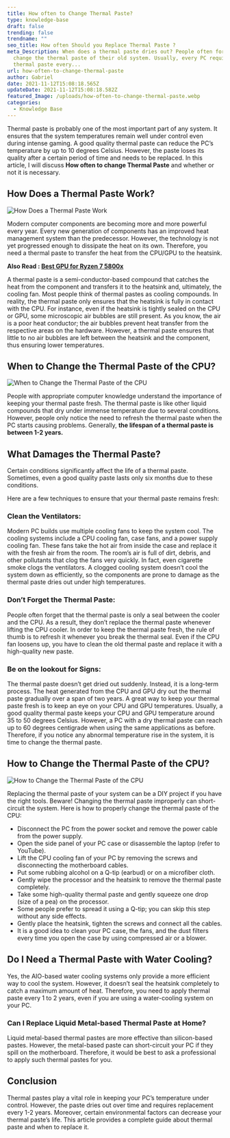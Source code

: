 ```yaml
---
title: How often to Change Thermal Paste?
type: knowledge-base
draft: false
trending: false
trendname: ""
seo_title: How often Should you Replace Thermal Paste ?
meta_Description: When does a thermal paste dries out? People often forget to
  change the thermal paste of their old system. Usually, every PC requires a new
  thermal paste every...
url: how-often-to-change-thermal-paste
author: Gabriel
date: 2021-11-12T15:08:18.565Z
updateDate: 2021-11-12T15:08:18.582Z
featured_Image: /uploads/how-often-to-change-thermal-paste.webp
categories:
  - Knowledge Base
---
```

Thermal paste is probably one of the most important part of any system. It ensures that the system temperatures remain well under control even during intense gaming. A good quality thermal paste can reduce the PC’s temperature by up to 10 degrees Celsius. However, the paste loses its quality after a certain period of time and needs to be replaced. In this article, I will discuss **How often to change Thermal Paste** and whether or not it is necessary.

## How Does a Thermal Paste Work?

![How Does a Thermal Paste Work](/uploads/how-does-a-thermal-paste-work.webp "How Does a Thermal Paste Work")

Modern computer components are becoming more and more powerful every year. Every new generation of components has an improved heat management system than the predecessor. However, the technology is not yet progressed enough to dissipate the heat on its own. Therefore, you need a thermal paste to transfer the heat from the CPU/GPU to the heatsink.

**Also Read : [Best GPU for Ryzen 7 5800x](https://gamingtechies.com/best-gpu-for-ryzen-7-5800x/)**

A thermal paste is a semi-conductor-based compound that catches the heat from the component and transfers it to the heatsink and, ultimately, the cooling fan. Most people think of thermal pastes as cooling compounds. In reality, the thermal paste only ensures that the heatsink is fully in contact with the CPU. For instance, even if the heatsink is tightly sealed on the CPU or GPU, some microscopic air bubbles are still present. As you know, the air is a poor heat conductor; the air bubbles prevent heat transfer from the respective areas on the hardware. However, a thermal paste ensures that little to no air bubbles are left between the heatsink and the component, thus ensuring lower temperatures.

## When to Change the Thermal Paste of the CPU?

![When to Change the Thermal Paste of the CPU](/uploads/when-to-change-the-thermal-paste-of-the-cpu.webp "When to Change the Thermal Paste of the CPU")

People with appropriate computer knowledge understand the importance of keeping your thermal paste fresh. The thermal paste is like other liquid compounds that dry under immense temperature due to several conditions. However, people only notice the need to refresh the thermal paste when the PC starts causing problems. Generally, **the lifespan of a thermal paste is between 1-2 years.**

## **What Damages the Thermal Paste?**

Certain conditions significantly affect the life of a thermal paste. Sometimes, even a good quality paste lasts only six months due to these conditions.

Here are a few techniques to ensure that your thermal paste remains fresh:

### Clean the Ventilators:

Modern PC builds use multiple cooling fans to keep the system cool. The cooling systems include a CPU cooling fan, case fans, and a power supply cooling fan. These fans take the hot air from inside the case and replace it with the fresh air from the room. The room’s air is full of dirt, debris, and other pollutants that clog the fans very quickly. In fact, even cigarette smoke clogs the ventilators. A clogged cooling system doesn’t cool the system down as efficiently, so the components are prone to damage as the thermal paste dries out under high temperatures.

### Don’t Forget the Thermal Paste:

People often forget that the thermal paste is only a seal between the cooler and the CPU. As a result, they don’t replace the thermal paste whenever lifting the CPU cooler. In order to keep the thermal paste fresh, the rule of thumb is to refresh it whenever you break the thermal seal. Even if the CPU fan loosens up, you have to clean the old thermal paste and replace it with a high-quality new paste.

### Be on the lookout for Signs:

The thermal paste doesn’t get dried out suddenly. Instead, it is a long-term process. The heat generated from the CPU and GPU dry out the thermal paste gradually over a span of two years. A great way to keep your thermal paste fresh is to keep an eye on your CPU and GPU temperatures. Usually, a good quality thermal paste keeps your CPU and GPU temperature around 35 to 50 degrees Celsius. However, a PC with a dry thermal paste can reach up to 60 degrees centigrade when using the same applications as before. Therefore, if you notice any abnormal temperature rise in the system, it is time to change the thermal paste.

## How to Change the Thermal Paste of the CPU?

![How to Change the Thermal Paste of the CPU](/uploads/how-to-change-the-thermal-paste-of-the-cpu.webp "How to Change the Thermal Paste of the CPU")

Replacing the thermal paste of your system can be a DIY project if you have the right tools. Beware! Changing the thermal paste improperly can short-circuit the system. Here is how to properly change the thermal paste of the CPU:

* Disconnect the PC from the power socket and remove the power cable from the power supply.
* Open the side panel of your PC case or disassemble the laptop (refer to YouTube).
* Lift the CPU cooling fan of your PC by removing the screws and disconnecting the motherboard cables.
* Put some rubbing alcohol on a Q-tip (earbud) or on a microfiber cloth.
* Gently wipe the processor and the heatsink to remove the thermal paste completely.
* Take some high-quality thermal paste and gently squeeze one drop (size of a pea) on the processor.
* Some people prefer to spread it using a Q-tip; you can skip this step without any side effects.
* Gently place the heatsink, tighten the screws and connect all the cables.
* It is a good idea to clean your PC case, the fans, and the dust filters every time you open the case by using compressed air or a blower.

## Do I Need a Thermal Paste with Water Cooling?

Yes, the AIO-based water cooling systems only provide a more efficient way to cool the system. However, it doesn’t seal the heatsink completely to catch a maximum amount of heat. Therefore, you need to apply thermal paste every 1 to 2 years, even if you are using a water-cooling system on your PC.

### Can I Replace Liquid Metal-based Thermal Paste at Home?

Liquid metal-based thermal pastes are more effective than silicon-based pastes. However, the metal-based paste can short-circuit your PC if they spill on the motherboard. Therefore, it would be best to ask a professional to apply such thermal pastes for you.

## Conclusion

Thermal pastes play a vital role in keeping your PC’s temperature under control. However, the paste dries out over time and requires replacement every 1-2 years. Moreover, certain environmental factors can decrease your thermal paste’s life. This article provides a complete guide about thermal paste and when to replace it.